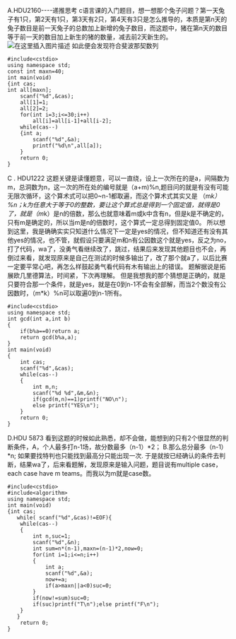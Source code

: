 A.HDU2160----递推思考
c语言课的入门题目，想一想那个兔子问题？第一天兔子有1只，第2天有1只，第3天有2只，第4天有3只是怎么推导的，本质是第n天的兔子数目是前一天兔子的总数加上新增的兔子数目，而这题中，猪在第n天的数目等于前一天的数目加上新生的猪的数量，减去前2天新生的。
![在这里插入图片描述](https://img-blog.csdnimg.cn/20190331161205905.png)
如此便会发现符合斐波那契数列

```
#include<cstdio>
using namespace std;
const int maxn=40;
int main(void)
{int cas;
int all[maxn];
    scanf("%d",&cas);
    all[1]=1;
    all[2]=2;
    for(int i=3;i<=30;i++)
        all[i]=all[i-1]+all[i-2];
    while(cas--)
    {int a;
        scanf("%d",&a);
        printf("%d\n",all[a]);
    }
    return 0;
}
```
C . HDU1222
这题关键是读懂题意，可以一直绕，设上一次所在的是a，间隔数为m，总洞数为n，这一次的所在处的编号就是（a+m)%n,题目问的就是有没有可能无限次循环，这个算术式可以把0~n-1都取遍，而这个算术式其实又是 （m*k）%n；k为任意大于等于0的整数，要让这个算式总是得到一个固定值，就得是0了，就是（m*k）是n的倍数，那么也就意味着m或k中含有n，但是k是不确定的，只有m是确定的，所以当m是n的倍数时，这个算式一定总得到固定值0。
所以想到这里，我是确确实实只知道什么情况下一定是yes的情况，但不知道还有没有其他yes的情况，也不管，就假设只要满足m和n有公因数这个就是yes，反之为no，打了代码，wa了，没勇气看继续改了，跳过，结果后来发现其他题目也不会，再倒过来看，就发现原来是自己在测试的时候多输出了，改了那个就a了，以后比赛一定要平常心吧，再怎么样鼓起勇气看代码有木有输出上的错误。
题解据说是拓展欧几里德算法，时间紧，下次再理解。
但是我想我的那个猜想是正确的，就是只要符合那一个条件，就是yes，就是在0到n-1不会有全部解，而当2个数没有公因数时，（m*k）%n可以取遍0到n-1所有。

```
#include<cstdio>
using namespace std;
int gcd(int a,int b)
{
    if(b%a==0)return a;
    return gcd(b%a,a);
}
int main(void)
{
    int cas;
    scanf("%d",&cas);
    while(cas--)
    {
        int m,n;
        scanf("%d %d",&m,&n);
        if(gcd(m,n)==1)printf("NO\n");
        else printf("YES\n");
    }
    return 0;
}
```
D.HDU 5873
看到这题的时候如此熟悉，却不会做，能想到的只有2个很显然的判断条件，A，个人最多打n-1场，故分数最多（n-1）*2；   B.那么总分最多（n-1）*n;
如果要找特判也只能找到最高分只能出现一次.
于是就按已经确认的条件去判断，结果wa了，后来看题解，发现原来是输入问题，题目说有multiple case，each case have m teams。而我以为m就是case数。

```
#include<cstdio>
#include<algorithm>
using namespace std;
int main(void)
{int cas;
   while( scanf("%d",&cas)!=EOF){
    while(cas--)
    {
        int n,suc=1;
        scanf("%d",&n);
        int sum=n*(n-1),maxn=(n-1)*2,now=0;
        for(int i=1;i<=n;i++)
        {
            int a;
            scanf("%d",&a);
            now+=a;
            if(a>maxn||a<0)suc=0;
        }
        if(now!=sum)suc=0;
        if(suc)printf("T\n");else printf("F\n");
    }
   }
    return 0;
}
```